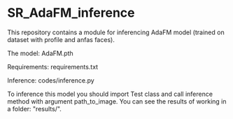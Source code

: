 # SR_AdaFM_inference
This repository contains a module for inferencing AdaFM model (trained on dataset with profile and anfas faces).

The model: AdaFM.pth

Requirements: requirements.txt

Inference: codes/inference.py

To inference this model you should import Test class and call inference method with argument path_to_image. You can see the results of working in a folder: "results/".
